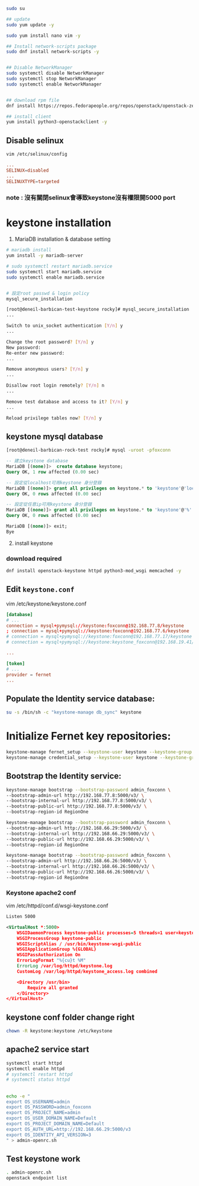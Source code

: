 




```bash
sudo su

## update 
sudo yum update -y

sudo yum install nano vim -y

## Install network-scripts package
sudo dnf install network-scripts -y


## Disable NetworkManager
sudo systemctl disable NetworkManager
sudo systemctl stop NetworkManager
sudo systemctl enable NetworkManager


## download rpm file
dnf install https://repos.fedorapeople.org/repos/openstack/openstack-zed/rdo-release-zed-1.el9s.noarch.rpm -y

## install client
yum install python3-openstackclient -y

```

## Disable selinux
```bash
vim /etc/selinux/config
```
```conf
...
SELINUX=disabled
...
SELINUXTYPE=targeted
```
### note : 沒有關閉selinux會導致keystone沒有權限開5000 port

# keystone installation

1. MariaDB installation & database setting
```bash
# mariadb install
yum install -y mariadb-server

# sudo systemctl restart mariadb.service
sudo systemctl start mariadb.service
sudo systemctl enable mariadb.service


# 設定root passwd & login policy
mysql_secure_installation 
```

```bash
[root@deneil-barbican-test-keystone rocky]# mysql_secure_installation
...

Switch to unix_socket authentication [Y/n] y
...

Change the root password? [Y/n] y
New password: 
Re-enter new password:
...

Remove anonymous users? [Y/n] y
...

Disallow root login remotely? [Y/n] n
...

Remove test database and access to it? [Y/n] y
...

Reload privilege tables now? [Y/n] y
```


## keystone mysql database
```bash
[root@deneil-barbican-rock-test rocky]# mysql -uroot -pfoxconn
```
```SQL
-- 建立keystone database
MariaDB [(none)]>  create database keystone;
Query OK, 1 row affected (0.00 sec)

-- 設定從localhost可用keystone 身分登錄
MariaDB [(none)]> grant all privileges on keystone.* to 'keystone'@'localhost' identified by 'foxconn';
Query OK, 0 rows affected (0.00 sec)

-- 設定從任意ip可用keystone 身分登錄
MariaDB [(none)]> grant all privileges on keystone.* to 'keystone'@'%' identified by 'foxconn';
Query OK, 0 rows affected (0.00 sec)

MariaDB [(none)]> exit;
Bye
```


2. install keystone


### download required
```bash
dnf install openstack-keystone httpd python3-mod_wsgi memcached -y
```

## Edit `keystone.conf`
vim /etc/keystone/keystone.conf

```conf
[database]
# ...
connection = mysql+pymysql://keystone:foxconn@192.168.77.8/keystone
; connection = mysql+pymysql://keystone:foxconn@192.168.77.6/keystone
# connection = mysql+pymysql://keystone:foxconn@192.168.77.17/keystone
# connection = mysql+pymysql://keystone:keystone_foxconn@192.168.19.41/keystone

...

[token]
# ...
provider = fernet
...

```
## Populate the Identity service database:
```bash
su -s /bin/sh -c "keystone-manage db_sync" keystone

```

# Initialize Fernet key repositories:
```bash
keystone-manage fernet_setup --keystone-user keystone --keystone-group keystone
keystone-manage credential_setup --keystone-user keystone --keystone-group keystone
```


## Bootstrap the Identity service:
```bash 
keystone-manage bootstrap --bootstrap-password admin_foxconn \
--bootstrap-admin-url http://192.168.77.8:5000/v3/ \
--bootstrap-internal-url http://192.168.77.8:5000/v3/ \
--bootstrap-public-url http://192.168.77.8:5000/v3/ \
--bootstrap-region-id RegionOne
```


```bash 
keystone-manage bootstrap --bootstrap-password admin_foxconn \
--bootstrap-admin-url http://192.168.66.29:5000/v3/ \
--bootstrap-internal-url http://192.168.66.29:5000/v3/ \
--bootstrap-public-url http://192.168.66.29:5000/v3/ \
--bootstrap-region-id RegionOne
```

```bash 
keystone-manage bootstrap --bootstrap-password admin_foxconn \
--bootstrap-admin-url http://192.168.66.26:5000/v3/ \
--bootstrap-internal-url http://192.168.66.26:5000/v3/ \
--bootstrap-public-url http://192.168.66.26:5000/v3/ \
--bootstrap-region-id RegionOne
```






### Keystone apache2 conf
vim /etc/httpd/conf.d/wsgi-keystone.conf 

```xml
Listen 5000

<VirtualHost *:5000>
    WSGIDaemonProcess keystone-public processes=5 threads=1 user=keystone group=keystone display-name=%{GROUP}
    WSGIProcessGroup keystone-public
    WSGIScriptAlias / /usr/bin/keystone-wsgi-public
    WSGIApplicationGroup %{GLOBAL}
    WSGIPassAuthorization On
    ErrorLogFormat "%{cu}t %M"
    ErrorLog /var/log/httpd/keystone.log
    CustomLog /var/log/httpd/keystone_access.log combined

    <Directory /usr/bin>
        Require all granted
    </Directory>
</VirtualHost>
```

## keystone conf folder change right
```bash
chown -R keystone:keystone /etc/keystone
```



## apache2 service start
```bash
systemctl start httpd
systemctl enable httpd
# systemctl restart httpd
# systemctl status httpd
```







## 
```bash
echo -e "
export OS_USERNAME=admin
export OS_PASSWORD=admin_foxconn
export OS_PROJECT_NAME=admin
export OS_USER_DOMAIN_NAME=Default
export OS_PROJECT_DOMAIN_NAME=Default
export OS_AUTH_URL=http://192.168.66.29:5000/v3
export OS_IDENTITY_API_VERSION=3
" > admin-openrc.sh

```

## Test keystone work
```bash
. admin-openrc.sh
openstack endpoint list


```













